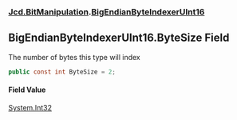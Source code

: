 ### [Jcd.BitManipulation](Jcd.BitManipulation.md 'Jcd.BitManipulation').[BigEndianByteIndexerUInt16](Jcd.BitManipulation.BigEndianByteIndexerUInt16.md 'Jcd.BitManipulation.BigEndianByteIndexerUInt16')

## BigEndianByteIndexerUInt16.ByteSize Field

The number of bytes this type will index

```csharp
public const int ByteSize = 2;
```

#### Field Value

[System.Int32](https://docs.microsoft.com/en-us/dotnet/api/System.Int32 'System.Int32')
